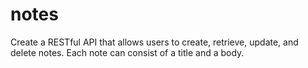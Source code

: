 # notes
Create a RESTful API that allows users to create, retrieve, update, and delete notes. Each note can consist of a title and a body.
